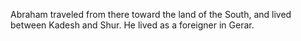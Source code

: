 Abraham traveled from there toward the land of the South, and lived between Kadesh and Shur. He lived as a foreigner in Gerar.